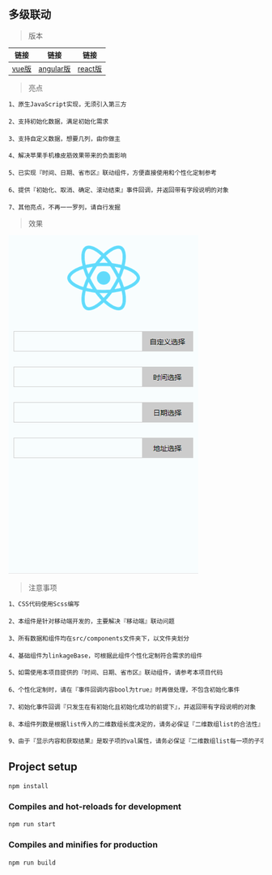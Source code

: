 ## 多级联动

> 版本

|链接|链接|链接|
|:------:|:------:|:------:|
|[vue版](https://github.com/chilliness/vue-linkage)|[angular版](https://github.com/chilliness/ngx-linkage)|[react版](https://github.com/chilliness/react-linkage)|

> 亮点

``` bash
1、原生JavaScript实现，无须引入第三方

2、支持初始化数据，满足初始化需求

3、支持自定义数据，想要几列，由你做主

4、解决苹果手机橡皮筋效果带来的负面影响

5、已实现『时间、日期、省市区』联动组件，方便直接使用和个性化定制参考

6、提供『初始化、取消、确定、滚动结束』事件回调，并返回带有字段说明的对象

7、其他亮点，不再一一罗列，请自行发掘
```

> 效果

![最终效果](/demo/demo.gif)

> 注意事项

``` bash
1、CSS代码使用Scss编写

2、本组件是针对移动端开发的，主要解决『移动端』联动问题

3、所有数据和组件均在src/components文件夹下，以文件夹划分

4、基础组件为linkageBase，可根据此组件个性化定制符合需求的组件

5、如需使用本项目提供的『时间、日期、省市区』联动组件，请参考本项目代码

6、个性化定制时，请在『事件回调内容bool为true』时再做处理，不包含初始化事件

7、初始化事件回调『只发生在有初始化且初始化成功的前提下』，并返回带有字段说明的对象

8、本组件列数是根据list传入的二维数组长度决定的，请务必保证『二维数组list的合法性』

9、由于『显示内容和获取结果』是取子项的val属性，请务必保证『二维数组list每一项的子项为带有val属性的对象』
```

## Project setup
```
npm install
```

### Compiles and hot-reloads for development
```
npm run start
```

### Compiles and minifies for production
```
npm run build
```
